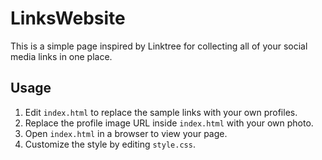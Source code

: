 # LinksWebsite

This is a simple page inspired by Linktree for collecting all of your social media links in one place.

## Usage

1. Edit `index.html` to replace the sample links with your own profiles.
2. Replace the profile image URL inside `index.html` with your own photo.
3. Open `index.html` in a browser to view your page.
4. Customize the style by editing `style.css`.
